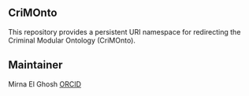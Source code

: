 ## CriMOnto

This repository provides a persistent URI namespace for redirecting the Criminal Modular Ontology (CriMOnto).

## Maintainer

Mirna El Ghosh [ORCID](https://orcid.org/0000-0001-6341-3847)
